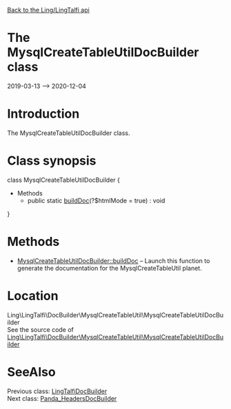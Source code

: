 [Back to the Ling/LingTalfi api](https://github.com/lingtalfi/LingTalfi/blob/master/doc/api/Ling/LingTalfi.md)



The MysqlCreateTableUtilDocBuilder class
================
2019-03-13 --> 2020-12-04






Introduction
============

The MysqlCreateTableUtilDocBuilder class.



Class synopsis
==============


class <span class="pl-k">MysqlCreateTableUtilDocBuilder</span>  {

- Methods
    - public static [buildDoc](https://github.com/lingtalfi/LingTalfi/blob/master/doc/api/Ling/LingTalfi/DocBuilder/MysqlCreateTableUtil/MysqlCreateTableUtilDocBuilder/buildDoc.md)(?$htmlMode = true) : void

}






Methods
==============

- [MysqlCreateTableUtilDocBuilder::buildDoc](https://github.com/lingtalfi/LingTalfi/blob/master/doc/api/Ling/LingTalfi/DocBuilder/MysqlCreateTableUtil/MysqlCreateTableUtilDocBuilder/buildDoc.md) &ndash; Launch this function to generate the documentation for the MysqlCreateTableUtil planet.





Location
=============
Ling\LingTalfi\DocBuilder\MysqlCreateTableUtil\MysqlCreateTableUtilDocBuilder<br>
See the source code of [Ling\LingTalfi\DocBuilder\MysqlCreateTableUtil\MysqlCreateTableUtilDocBuilder](https://github.com/lingtalfi/LingTalfi/blob/master/DocBuilder/MysqlCreateTableUtil/MysqlCreateTableUtilDocBuilder.php)



SeeAlso
==============
Previous class: [LingTalfiDocBuilder](https://github.com/lingtalfi/LingTalfi/blob/master/doc/api/Ling/LingTalfi/DocBuilder/LingTalfi/LingTalfiDocBuilder.md)<br>Next class: [Panda_HeadersDocBuilder](https://github.com/lingtalfi/LingTalfi/blob/master/doc/api/Ling/LingTalfi/DocBuilder/Panda_Headers/Panda_HeadersDocBuilder.md)<br>
